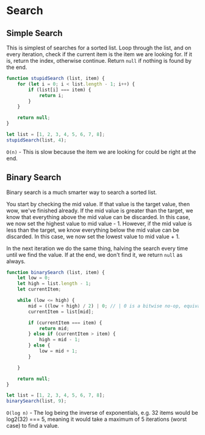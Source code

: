 # Search

## Simple Search
This is simplest of searches for a sorted list. Loop through the list, and on every iteration, check if the current item 
is the item we are looking for. If it is, return the index, otherwise continue. Return `null` if nothing is found by the end.


```javascript
function stupidSearch (list, item) {
    for (let i = 0; i < list.length - 1; i++) {
        if (list[i] === item) {
            return i;
        }
    }

    return null;
}
```

```javascript
let list = [1, 2, 3, 4, 5, 6, 7, 8];
stupidSearch(list, 4);
```
`O(n)` - This is slow because the item we are looking for could be right at the end. 

## Binary Search
Binary search is a much smarter way to search a sorted list. 

You start by checking the mid value. If that value is the target value, 
then wow, we've finished already. If the mid value is greater than the target, we know that everything above the mid value can be discarded.
In this case, we now set the highest value to mid value - 1. However, if the mid value is less than the target, we know everything below
the mid value can be discarded. In this case, we now set the lowest value to mid value + 1. 

In the next iteration we do the same thing, halving the search every time until we find the value. If at the end, we don't find it, we return `null` as always.

```javascript
function binarySearch (list, item) {
    let low = 0;
    let high = list.length - 1;
    let currentItem;

    while (low <= high) {
        mid = ((low + high) / 2) | 0; // | 0 is a bitwise no-op, equivalent to Math.trunc()
        currentItem = list[mid];

        if (currentItem === item) {
            return mid;
        } else if (currentItem > item) {
            high = mid - 1;
        } else {
            low = mid + 1;
        }

    }

    return null;
}
```

```javascript
let list = [1, 2, 3, 4, 5, 6, 7, 8];
binarySearch(list, 9);
```

`O(log n)` - The log being the inverse of exponentials, e.g. 32 items would be log2(32) === 5, meaning it would take a maximum of 5 iterations (worst case) to find a value.

